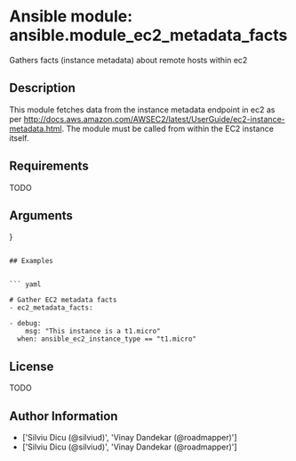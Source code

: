 # Ansible module: ansible.module_ec2_metadata_facts


Gathers facts (instance metadata) about remote hosts within ec2

## Description

This module fetches data from the instance metadata endpoint in ec2 as per http://docs.aws.amazon.com/AWSEC2/latest/UserGuide/ec2-instance-metadata.html. The module must be called from within the EC2 instance itself.

## Requirements

TODO

## Arguments

}
```

## Examples


``` yaml

# Gather EC2 metadata facts
- ec2_metadata_facts:

- debug:
    msg: "This instance is a t1.micro"
  when: ansible_ec2_instance_type == "t1.micro"

```

## License

TODO

## Author Information
  - ['Silviu Dicu (@silviud)', 'Vinay Dandekar (@roadmapper)']
  - ['Silviu Dicu (@silviud)', 'Vinay Dandekar (@roadmapper)']
